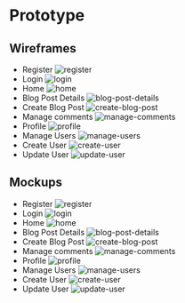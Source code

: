 # Prototype

## Wireframes

* Register ![register](./wireframes/register.png)
* Login ![login](./wireframes/login.png)
* Home ![home](./wireframes/home.png)
* Blog Post Details ![blog-post-details](./wireframes/blog-post-details.png)
* Create Blog Post ![create-blog-post](./wireframes/create-blog-post.png)
* Manage comments ![manage-comments](./wireframes/manage-comments.png)
* Profile ![profile](./wireframes/profile.png)
* Manage Users ![manage-users](./wireframes/manage-users.png)
* Create User ![create-user](./wireframes/create-user.png)
* Update User ![update-user](./wireframes/update-user.png)

## Mockups

* Register ![register](./mockups/register.png)
* Login ![login](./mockups/login.png)
* Home ![home](./mockups/home.png)
* Blog Post Details ![blog-post-details](./mockups/blog-post-details.png)
* Create Blog Post ![create-blog-post](./mockups/create-blog-post.png)
* Manage comments ![manage-comments](./mockups/manage-comments.png)
* Profile ![profile](./mockups/profile.png)
* Manage Users ![manage-users](./mockups/manage-users.png)
* Create User ![create-user](./mockups/create-user.png)
* Update User ![update-user](./mockups/update-user.png)
